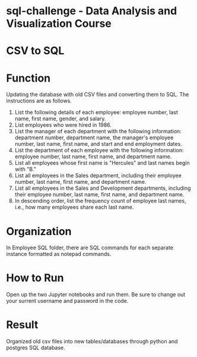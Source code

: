 # sql-challenge - Data Analysis and Visualization Course
# CSV to SQL
# Function
Updating the database with old CSV files and converting them to SQL. The instructions are as follows. <br />
1.	List the following details of each employee: employee number, last name, first name, gender, and salary. <br />
2.	List employees who were hired in 1986. <br />
3.	List the manager of each department with the following information: department number, department name, the manager's employee number, last name, first name, and start and end employment dates. <br />
4.	List the department of each employee with the following information: employee number, last name, first name, and department name. <br />
5.	List all employees whose first name is "Hercules" and last names begin with "B." <br />
6.	List all employees in the Sales department, including their employee number, last name, first name, and department name. <br />
7.	List all employees in the Sales and Development departments, including their employee number, last name, first name, and department name. <br />
8.	In descending order, list the frequency count of employee last names, i.e., how many employees share each last name. <br />
# Organization
In Employee SQL folder, there are SQL commands for each separate instance formatted as notepad commands. 
# How to Run
Open up the two Jupyter notebooks and run them. Be sure to change out your surrent username and password in the code. 
# Result
Organized old csv files into new tables/databases through python and postgres SQL database.  

